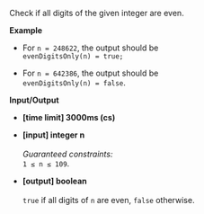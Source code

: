 Check if all digits of the given integer are even.

__Example__

+ For `n = 248622`, the output should be<br>`evenDigitsOnly(n) = true;`

+ For `n = 642386`, the output should be<br>`evenDigitsOnly(n) = false`.

__Input/Output__

+ __[time limit] 3000ms (cs)__
+ __[input] integer n__<br><br>_Guaranteed constraints:_<br>`1 ≤ n ≤ 109`.

+ __[output] boolean__<br><br>`true` if all digits of `n` are even, `false` otherwise.

